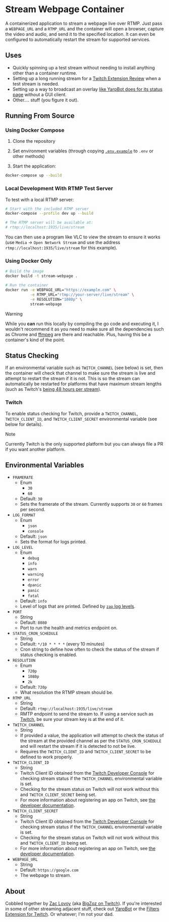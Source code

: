# Stream Webpage Container

A containerized application to stream a webpage live over RTMP.  Just pass a `WEBPAGE_URL` and a `RTMP_URL` and the container will open a browser, capture the video and audio, and send it to the specified location.  It can even be configured to automatically restart the stream for supported services.

## Uses

- Quickly spinning up a test stream without needing to install anything other than a container runtime.
- Setting up a long running stream for a [Twitch Extension Review](https://dev.twitch.tv/docs/extensions/life-cycle/#review) when a test stream is needed.
- Setting up a way to broadcast an overlay [like YarpBot does for its status page](https://www.twitch.tv/yarpbot) without a GUI client.
- Other.... stuff (you figure it out).

## Running From Source

### Using Docker Compose

1. Clone the repository

2. Set environment variables (through copying [`.env.example`](./.env.example) to `.env` or other methods)

3. Start the application:
```bash
docker-compose up --build
```

### Local Development With RTMP Test Server

To test with a local RTMP server:

```bash
# Start with the included RTMP server
docker-compose --profile dev up --build

# The RTMP server will be available at:
# rtmp://localhost:1935/live/stream
```

You can then use a program like VLC to view the stream to ensure it works (use `Media` -> `Open Network Stream` and use the address `rtmp://localhost:1935/live/stream` for this example).

### Using Docker Only

```bash
# Build the image
docker build -t stream-webpage .

# Run the container
docker run -e WEBPAGE_URL="https://example.com" \
           -e RTMP_URL="rtmp://your-server/live/stream" \
           -e RESOLUTION="1080p" \
           stream-webpage
```

> [!WARNING]
> While you **can** run this locally by compiling the go code and executing it, I wouldn't recommend it as you need to make sure all the dependencies such as Chrome and [ffmpeg](https://ffmpeg.org) are there and reachable.  Plus, having this be a container's kind of the point.

## Status Checking

If an environmental variable such as `TWITCH_CHANNEL` (see below) is set, then the container will check that channel to make sure the stream is live and attempt to restart the stream if it is not.  This is so the stream can automatically be restarted for platforms that have maximum stream lengths (such as Twitch's [being 48 hours per stream](https://help.twitch.tv/s/article/broadcasting-guidelines?language=en_US)).

### Twitch

To enable status checking for Twitch, provide a `TWITCH_CHANNEL`, `TWITCH_CLIENT_ID`, and `TWITCH_CLIENT_SECRET` environmental variable (see below for details).

> [!NOTE]
> Currently Twitch is the only supported platform but you can always file a PR if you want another platform.

## Environmental Variables

- `FRAMERATE`
   - Enum
      - `30`
      - `60`
   - Default: `30`
   - Sets the framerate of the stream.  Currently supports `30` or `60` frames per second.
- `LOG_FORMAT`
   - Enum
      - `json`
      - `console`
   - Default: `json`
   - Sets the format for logs printed.
- `LOG_LEVEL`
   - Enum
      - `debug`
      - `info`
      - `warn`
      - `warning`
      - `error`
      - `dpanic`
      - `panic`
      - `fatal`
   - Default: `info`
   - Level of logs that are printed.  Defined by [`zap` log levels](https://pkg.go.dev/go.uber.org/zap/zapcore#Level).
- `PORT`
   - String
   - Default: `8080`
   - Port to run the health and metrics endpoint on.
- `STATUS_CRON_SCHEDULE`
   - String
   - Default: `*/10 * * * *` (every 10 minutes)
   - Cron string to define how often to check the status of the stream if status checking is enabled.
- `RESOLUTION`
   - Enum
      - `720p`
      - `1080p`
      - `2k`
   - Default: `720p`
   - What resolution the RTMP stream should be.
- `RTMP_URL`
   - String
   - Default: `rtmp://localhost:1935/live/stream`
   - RMTP endpoint to send the stream to.  If using a service such as [Twitch](https://help.twitch.tv/s/twitch-ingest-recommendation?language=en_US), be sure your stream key is at the end of it.
- `TWITCH_CHANNEL`
   - String
   - If provided a value, the application will attempt to check the status of the stream at the provided channel as per the `STATUS_CRON_SCHEDULE` and will restart the stream if it is detected to not be live.
   - Requires the `TWITCH_CLIENT_ID` and `TWITCH_CLIENT_SECRET` to be defined to work properly.
- `TWITCH_CLIENT_ID`
   - String
   - Twitch Client ID obtained from the [Twitch Developer Console](https://dev.twitch.tv/console) for checking stream status if the `TWITCH_CHANNEL` environmental variable is set.
   - Checking for the stream status on Twitch will not work without this and `TWITCH_CLIENT_SECRET` being set.
   - For more information about registering an app on Twitch, see [the developer documentation](https://dev.twitch.tv/docs/authentication/register-app/).
- `TWITCH_CLIENT_SECRET`
   - String
   - Twitch Client ID obtained from the [Twitch Developer Console](https://dev.twitch.tv/console) for checking stream status if the `TWITCH_CHANNEL` environmental variable is set.
   - Checking for the stream status on Twitch will not work without this and `TWITCH_CLIENT_ID` being set.
   - For more information about registering an app on Twitch, see [the developer documentation](https://dev.twitch.tv/docs/authentication/register-app/).
- `WEBPAGE_URL`
   - String
   - Default: `https://google.com`
   - The webpage to stream.

## About

Cobbled together by [Zac Lovoy](https://bsky.app/profile/zwlovoy.bsky.social) (aka [BigZoz on Twitch](https://www.twitch.tv/bigzoz)).  If you're interested in some of other streaming adjacent stuff, check out [YarpBot](https://yarpbot.com) or the [Filters Extension for Twitch](https://dashboard.twitch.tv/extensions/npqfekui52xl3nuuk91h2pmrszod57).  Or whatever; I'm not your dad.
